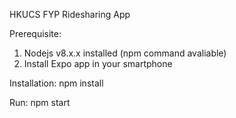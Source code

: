 HKUCS FYP Ridesharing App

Prerequisite:
1. Nodejs v8.x.x installed (npm command avaliable)
2. Install Expo app in your smartphone

Installation:
npm install

Run:
npm start